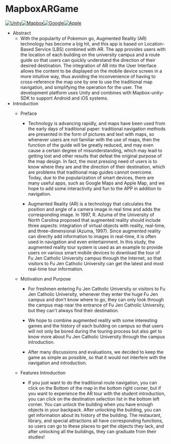 # MapboxARGame
<a href='https://github.com/shivamkapasia0' target="_blank"><img alt='Unity' src='https://img.shields.io/badge/Unity-100000?style=for-the-badge&logo=Unity&logoColor=white&labelColor=black&color=black'/></a><a href='https://github.com/shivamkapasia0' target="_blank"><img alt='Mapbox' src='https://img.shields.io/badge/Mapbox-100000?style=for-the-badge&logo=Mapbox&logoColor=white&labelColor=20B7F4&color=20B7F4'/></a><a href='https://github.com/shivamkapasia0' target="_blank"><img alt='Google' src='https://img.shields.io/badge/ARCore-100000?style=for-the-badge&logo=Google&logoColor=white&labelColor=FF0000&color=FF0000'/></a><a href='https://github.com/shivamkapasia0' target="_blank"><img alt='Apple' src='https://img.shields.io/badge/ARCore-100000?style=for-the-badge&logo=Apple&logoColor=white&labelColor=999999&color=999999'/></a>
* Abstract
  * With the popularity of Pokemon go, Augmented Reality (AR) technology has become a big hit, and this app is based on Location-Based Service (LBS) combined with AR. The app provides users with the location of each building on the university campus and a route guide so that users can quickly understand the direction of their desired destination. The integration of AR into the User Interface allows the content to be displayed on the mobile device screen in a more intuitive way, thus avoiding the inconvenience of having to cross-reference the map one by one to use the traditional map navigation, and simplifying the operation for the user. The development platform uses Unity and combines with Mapbox-unity-SDK to support Android and iOS systems.
* Introduction
  * Preface
    * Technology is advancing rapidly, and maps have been used from the early days of traditional paper: traditional navigation methods are presented in the form of pictures and text with maps, so whenever users are not familiar with the use of maps, then the function of the guide will be greatly reduced, and may even cause a certain degree of misunderstanding, which may lead to getting lost and other results that defeat the original purpose of the map design. In fact, the most pressing need of users is to know where they are and the direction of their destination, which are problems that traditional map guides cannot overcome. Today, due to the popularization of smart devices, there are many useful apps, such as Google Maps and Apple Map, and we hope to add some interactivity and fun to the APP in addition to navigation.

    * Augmented Reality (AR) is a technology that calculates the position and angle of a camera image in real time and adds the corresponding image. In 1997, R. Azuma of the University of North Carolina proposed that augmented reality should include three aspects: integration of virtual objects with reality, real-time, and three-dimensional (Azuma, 1997). Since augmented reality can directly add information to images in real-time, it is often used in navigation and even entertainment. In this study, the augmented reality tour system is used as an example to provide users on various smart mobile devices to download the tour of Fu Jen Catholic University campus through the Internet, so that visitors to Fu Jen Catholic University can get the latest and most real-time tour information.

  * Motivation and Purpose
    * For freshmen entering Fu Jen Catholic University or visitors to Fu Jen Catholic University, whenever they enter the huge Fu Jen campus and don't know where to go, they can only look through the campus map near the entrance of Fu Jen Catholic University, but they can't always find their destination.


    * We hope to combine augmented reality with some interesting games and the history of each building on campus so that users will not only be bored during the touring process but also get to know more about Fu Jen Catholic University through the campus introduction.
    * After many discussions and evaluations, we decided to keep the game as simple as possible, so that it would not interfere with the navigation and introduction.
    
  * Features Introduction
    * If you just want to do the traditional route navigation, you can click on the Bottom of the map in the bottom right corner, but if you want to experience the AR tour with the student introduction, you can click on the destination selection list in the bottom left corner. You can unlock the building when you have enough objects in your backpack. After unlocking the building, you can get information about its history of the building. The restaurant, library, and special attractions all have corresponding functions, so users can go to these places to get the objects they lack, and after unlocking all the buildings, they can graduate from their studies!
     



  
  





